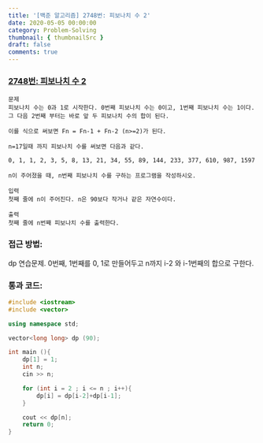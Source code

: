 ```yaml
---
title: '[백준 알고리즘] 2748번: 피보나치 수 2'
date: 2020-05-05 00:00:00
category: Problem-Solving
thumbnail: { thumbnailSrc }
draft: false
comments: true
---
```


### [2748번: 피보나치 수 2](https://www.acmicpc.net/problem/2748)

```
문제
피보나치 수는 0과 1로 시작한다. 0번째 피보나치 수는 0이고, 1번째 피보나치 수는 1이다. 그 다음 2번째 부터는 바로 앞 두 피보나치 수의 합이 된다.

이를 식으로 써보면 Fn = Fn-1 + Fn-2 (n>=2)가 된다.

n=17일때 까지 피보나치 수를 써보면 다음과 같다.

0, 1, 1, 2, 3, 5, 8, 13, 21, 34, 55, 89, 144, 233, 377, 610, 987, 1597

n이 주어졌을 때, n번째 피보나치 수를 구하는 프로그램을 작성하시오.

입력
첫째 줄에 n이 주어진다. n은 90보다 작거나 같은 자연수이다.

출력
첫째 줄에 n번째 피보나치 수를 출력한다.
```

### 접근 방법:

dp 연습문제. 0번째, 1번째를 0, 1로 만들어두고 n까지 i-2 와 i-1번째의 합으로 구한다.

### 통과 코드:

```cpp
#include <iostream>
#include <vector>

using namespace std;

vector<long long> dp (90);

int main (){
    dp[1] = 1;
    int n;
    cin >> n;

    for (int i = 2 ; i <= n ; i++){
        dp[i] = dp[i-2]+dp[i-1];
    }

    cout << dp[n];
    return 0;
}
```
